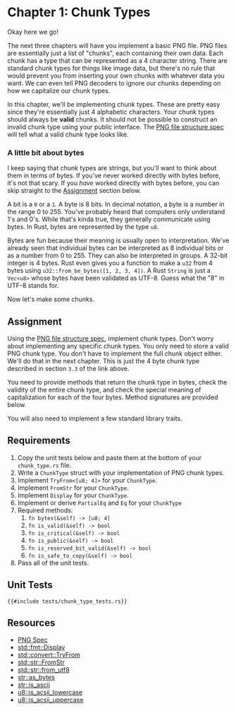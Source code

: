 # Chapter 1: Chunk Types

Okay here we go!

The next three chapters will have you implement a basic PNG file. PNG files are essentially just a list of "chunks", each containing their own data. Each chunk has a type that can be represented as a 4 character string. There are standard chunk types for things like image data, but there's no rule that would prevent you from inserting your own chunks with whatever data you want. We can even tell PNG decoders to ignore our chunks depending on how we capitalize our chunk types.

In this chapter, we'll be implementing chunk types. These are pretty easy since they're essentially just 4 alphabetic characters. Your chunk types should always be __valid__ chunks. It should not be possible to construct an invalid chunk type using your public interface. The [PNG file structure spec](http://www.libpng.org/pub/png/spec/1.2/PNG-Structure.html) will tell what a valid chunk type looks like.

### A little bit about bytes

I keep saying that chunk types are strings, but you'll want to think about them in terms of bytes. If you've never worked directly with bytes before, it's not that scary. If you _have_ worked directly with bytes before, you can skip straight to the [Assignment](#assignment) section below.

A bit is a `0` or a `1`. A byte is 8 bits. In decimal notation, a byte is a number in the range 0 to 255. You've probably heard that computers only understand 1's and 0's. While that's kinda true, they generally communicate using bytes. In Rust, bytes are represented by the type `u8`.

Bytes are fun because their meaning is usually open to interpretation. We've already seen that individual bytes can be interpreted as 8 individual bits or as a number from 0 to 255. They can also be interpreted in groups. A 32-bit integer is 4 bytes. Rust even gives you a function to make a `u32` from 4 bytes using `u32::from_be_bytes([1, 2, 3, 4])`. A Rust `String` is just a `Vec<u8>` whose bytes have been validated as UTF-8. Guess what the "8" in UTF-8 stands for.

Now let's make some chunks.


## Assignment
Using the [PNG file structure spec](http://www.libpng.org/pub/png/spec/1.2/PNG-Structure.html), implement chunk types. Don't worry about implementing any specific chunk types. You only need to store a valid PNG chunk type. You don't have to implement the full chunk object either. We'll do that in the next chapter. This is just the 4 byte chunk type described in section `3.3` of the link above.

You need to provide methods that return the chunk type in bytes, check the validity of the entire chunk type, and check the special meaning of capitalization for each of the four bytes. Method signatures are provided below.

You will also need to implement a few standard library traits.


## Requirements
1. Copy the unit tests below and paste them at the bottom of your `chunk_type.rs` file.
2. Write a `ChunkType` struct with your implementation of PNG chunk types.
3. Implement `TryFrom<[u8; 4]>` for your `ChunkType`.
4. Implement `FromStr` for your `ChunkType`.
5. Implement `Display` for your `ChunkType`.
6. Implement or derive `PartialEq` and `Eq` for your `ChunkType`
7. Required methods:
   1. `fn bytes(&self) -> [u8; 4]`
   2. `fn is_valid(&self) -> bool`
   3. `fn is_critical(&self) -> bool`
   4. `fn is_public(&self) -> bool`
   5. `fn is_reserved_bit_valid(&self) -> bool`
   6. `fn is_safe_to_copy(&self) -> bool` 
8. Pass all of the unit tests.


## Unit Tests

```rust,no_run,noplayground
{{#include tests/chunk_type_tests.rs}}
```

## Resources
* [PNG Spec](http://www.libpng.org/pub/png/spec/1.2/PNG-Contents.html)
* [std::fmt::Display](https://doc.rust-lang.org/std/fmt/trait.Display.html)
* [std::convert::TryFrom](https://doc.rust-lang.org/std/convert/trait.TryFrom.html)
* [std::str::FromStr](https://doc.rust-lang.org/std/str/trait.FromStr.html)
* [std::str::from_utf8](https://doc.rust-lang.org/std/str/fn.from_utf8.html)
* [str::as_bytes](https://doc.rust-lang.org/std/primitive.str.html#method.as_bytes)
* [str::is_ascii](https://doc.rust-lang.org/std/primitive.str.html#method.is_ascii)
* [u8::is_acsii_lowercase](https://doc.rust-lang.org/std/primitive.u8.html#method.is_ascii_lowercase)
* [u8::is_acsii_uppercase](https://doc.rust-lang.org/std/primitive.u8.html#method.is_ascii_uppercase)
